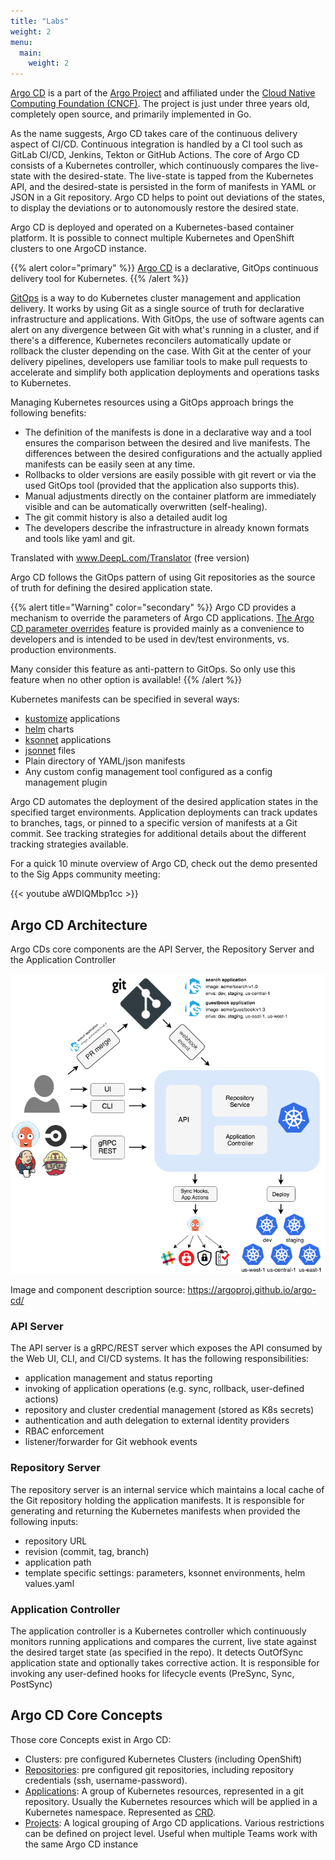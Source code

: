 ```yaml
---
title: "Labs"
weight: 2
menu:
  main:
    weight: 2
---
```



[Argo CD](https://argoproj.github.io/argo-cd/) is a part of the [Argo Project](https://argoproj.github.io/) and affiliated under the [Cloud Native Computing Foundation (CNCF)](https://www.cncf.io/). The project is just under three years old, completely open source, and primarily implemented in Go.

As the name suggests, Argo CD takes care of the continuous delivery aspect of CI/CD. Continuous integration is handled by a CI tool such as GitLab CI/CD, Jenkins, Tekton or GitHub Actions. The core of Argo CD consists of a Kubernetes controller, which continuously compares the live-state with the desired-state. The live-state is tapped from the Kubernetes API, and the desired-state is persisted in the form of manifests in YAML or JSON in a Git repository. Argo CD helps to point out deviations of the states, to display the deviations or to autonomously restore the desired state.

Argo CD is deployed and operated on a Kubernetes-based container platform. It is possible to connect multiple Kubernetes and OpenShift clusters to one ArgoCD instance.

{{% alert  color="primary" %}}
[Argo CD](https://argoproj.github.io/argo-cd/) is a declarative, GitOps continuous delivery tool for Kubernetes.
{{% /alert %}}

[GitOps](https://www.weave.works/technologies/gitops/) is a way to do Kubernetes cluster management and application delivery. It works by using Git as a single source of truth for declarative infrastructure and applications. With GitOps, the use of software agents can alert on any divergence between Git with what's running in a cluster, and if there's a difference, Kubernetes reconcilers automatically update or rollback the cluster depending on the case. With Git at the center of your delivery pipelines, developers use familiar tools to make pull requests to accelerate and simplify both application deployments and operations tasks to Kubernetes.

Managing Kubernetes resources using a GitOps approach brings the following benefits:

* The definition of the manifests is done in a declarative way and a tool ensures the comparison between the desired and live manifests. The differences between the desired configurations and the actually applied manifests can be easily seen at any time.
* Rollbacks to older versions are easily possible with git revert or via the used GitOps tool (provided that the application also supports this).
* Manual adjustments directly on the container platform are immediately visible and can be automatically overwritten (self-healing).
* The git commit history is also a detailed audit log
* The developers describe the infrastructure in already known formats and tools like yaml and git.

Translated with www.DeepL.com/Translator (free version)


Argo CD follows the GitOps pattern of using Git repositories as the source of truth for defining the desired application state.

{{% alert title="Warning" color="secondary" %}}
Argo CD provides a mechanism to override the parameters of Argo CD applications. [The Argo CD parameter overrides](https://argoproj.github.io/argo-cd/user-guide/parameters/) feature is provided mainly as a convenience to developers and is intended to be used in dev/test environments, vs. production environments.

Many consider this feature as anti-pattern to GitOps. So only use this feature when no other option is available!
{{% /alert %}}

Kubernetes manifests can be specified in several ways:

* [kustomize](https://kustomize.io/) applications
* [helm](https://helm.sh/) charts
* [ksonnet](https://github.com/ksonnet/ksonnet) applications
* [jsonnet](https://jsonnet.org/) files
* Plain directory of YAML/json manifests
* Any custom config management tool configured as a config management plugin

Argo CD automates the deployment of the desired application states in the specified target environments. Application deployments can track updates to branches, tags, or pinned to a specific version of manifests at a Git commit. See tracking strategies for additional details about the different tracking strategies available.

For a quick 10 minute overview of Argo CD, check out the demo presented to the Sig Apps community meeting:

{{< youtube aWDIQMbp1cc >}}


## Argo CD Architecture

Argo CDs core components are the API Server, the Repository Server and the Application Controller

![Architecture](argocd_architecture.png)

Image and component description source: <https://argoproj.github.io/argo-cd/>


### API Server

The API server is a gRPC/REST server which exposes the API consumed by the Web UI, CLI, and CI/CD systems. It has the following responsibilities:

* application management and status reporting
* invoking of application operations (e.g. sync, rollback, user-defined actions)
* repository and cluster credential management (stored as K8s secrets)
* authentication and auth delegation to external identity providers
* RBAC enforcement
* listener/forwarder for Git webhook events


### Repository Server

The repository server is an internal service which maintains a local cache of the Git repository holding the application manifests. It is responsible for generating and returning the Kubernetes manifests when provided the following inputs:

* repository URL
* revision (commit, tag, branch)
* application path
* template specific settings: parameters, ksonnet environments, helm values.yaml


### Application Controller

The application controller is a Kubernetes controller which continuously monitors running applications and compares the current, live state against the desired target state (as specified in the repo). It detects OutOfSync application state and optionally takes corrective action. It is responsible for invoking any user-defined hooks for lifecycle events (PreSync, Sync, PostSync)


## Argo CD Core Concepts

Those core Concepts exist in Argo CD:

* Clusters: pre configured Kubernetes Clusters (including OpenShift)
* [Repositories](https://argoproj.github.io/argo-cd/user-guide/private-repositories/): pre configured git repositories, including repository credentials (ssh, username-password).
* [Applications](https://argoproj.github.io/argo-cd/operator-manual/declarative-setup/#applications): A group of Kubernetes resources, represented in a git repository. Usually the Kubernetes resources which will be applied in a Kubernetes namespace. Represented as [CRD](https://kubernetes.io/docs/concepts/extend-kubernetes/api-extension/custom-resources/).
* [Projects](https://argoproj.github.io/argo-cd/user-guide/projects/): A logical grouping of Argo CD applications. Various restrictions can be defined on project level. Useful when multiple Teams work with the same Argo CD instance

